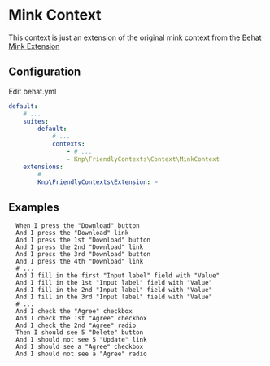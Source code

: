 Mink Context
============
This context is just an extension of the original mink context from the [Behat Mink Extension](https://github.com/Behat/MinkExtension)

Configuration
-------------
Edit behat.yml
```yaml
default:
    # ...
    suites:
        default:
            # ...
            contexts:
                - # ...
                - Knp\FriendlyContexts\Context\MinkContext
    extensions:
        # ...
        Knp\FriendlyContexts\Extension: ~
```

Examples
--------

```gherkin
  When I press the "Download" button
  And I press the "Download" link
  And I press the 1st "Download" button
  And I press the 2nd "Download" link
  And I press the 3rd "Download" button
  And I press the 4th "Download" link 
  # ...
  And I fill in the first "Input label" field with "Value"
  And I fill in the 1st "Input label" field with "Value"
  And I fill in the 2nd "Input label" field with "Value"
  And I fill in the 3rd "Input label" field with "Value"
  # ...
  And I check the "Agree" checkbox
  And I check the 1st "Agree" checkbox
  And I check the 2nd "Agree" radio
  Then I should see 5 "Delete" button
  And I should not see 5 "Update" link
  And I should see a "Agree" checkbox
  And I should not see a "Agree" radio
```
